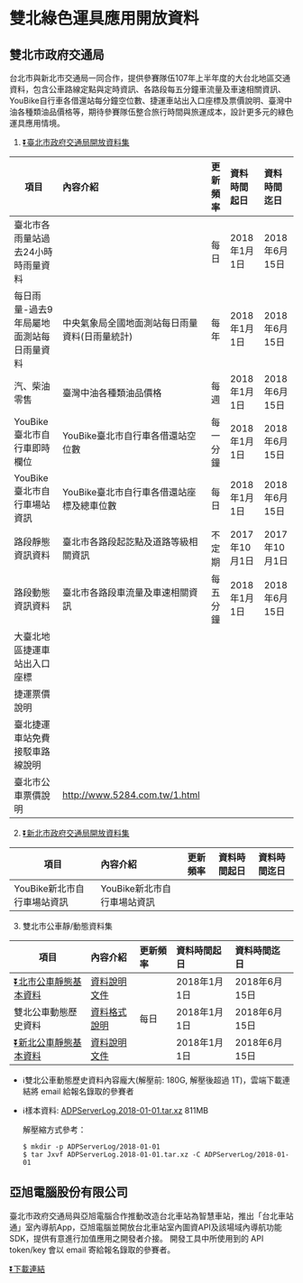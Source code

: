 # 雙北綠色運具應用開放資料

## 雙北市政府交通局
台北市與新北市交通局一同合作，提供參賽隊伍107年上半年度的大台北地區交通資料，包含公車路線定點與定時資訊、各路段每五分鐘車流量及車速相關資訊、YouBike自行車各借還站每分鐘空位數、捷運車站出入口座標及票價說明、臺灣中油各種類油品價格等，期待參賽隊伍整合旅行時間與旅運成本，設計更多元的綠色運具應用情境。

<a name="taipei"></a>

1. [⏬臺北市政府交通局開放資料集](https://drive.google.com/open?id=1Wwn4dpPABgXibmWBTZ737OoyFY6LqnpG)

項目      |內容介紹   |更新頻率    |資料時間起日    |資料時間迄日
---------|:---------|:----------|:-------------|:-------
臺北市各雨量站過去24小時時雨量資料| |每日|2018年1月1日|2018年6月15日
每日雨量-過去9年局屬地面測站每日雨量資料|中央氣象局全國地面測站每日雨量資料(日雨量統計)|每年|2018年1月1日|2018年6月15日
汽、柴油零售|臺灣中油各種類油品價格|每週|2018年1月1日|2018年6月15日
YouBike臺北市自行車即時欄位|YouBike臺北市自行車各借還站空位數|每一分鐘|2018年1月1日|2018年6月15日
YouBike臺北市自行車場站資訊|YouBike臺北市自行車各借還站座標及總車位數|每日|2018年1月1日|2018年6月15日
路段靜態資訊資料|臺北市各路段起訖點及道路等級相關資訊|不定期|2017年10月1日|2017年10月1日
路段動態資訊資料|臺北市各路段車流量及車速相關資訊|每五分鐘|2018年1月1日|2018年6月15日
大臺北地區捷運車站出入口座標||||
捷運票價說明||||
臺北捷運車站免費接駁車路線說明||||
臺北市公車票價說明|http://www.5284.com.tw/1.html


<a name="new-taipei"></a>

2. [⏬新北市政府交通局開放資料集](https://drive.google.com/open?id=17whcbw49bJzwARRxPc6bz7tKM1YFCzBM)

項目      |內容介紹   |更新頻率    |資料時間起日    |資料時間迄日
---------|:---------|:----------|:-------------|:-------
YouBike新北市自行車場站資訊|YouBike新北市自行車場站資訊|||

<a name="big-taipei-bus"></a>

3. 雙北市公車靜/動態資料集

項目|內容介紹|更新頻率|資料時間起日|資料時間迄日
---------|:---------|:----------|:-------------|:-------
[⏬北市公車靜態基本資料](https://drive.google.com/open?id=1KlATr-iCdHgCv-jGILICPAWBoVWJL_fl)|[資料說明文件](https://drive.google.com/a/pixnet.tw/file/d/1NG97Ih4U_XQ8gnkD1vUccuIVjPiDkUDN/view?usp=sharing)||2018年1月1日|2018年6月15日
雙北公車動態歷史資料|[資料格式說明](https://drive.google.com/open?id=1qGzXNQsKBcjnqmvlpi2ptybKYLsv5ytX)|每日|2018年1月1日|2018年6月15日
[⏬新北公車靜態基本資料](https://drive.google.com/open?id=1vhqPHJFGpP2QMCyc0SRnBaYkA83nmcqW)|[資料說明文件](https://drive.google.com/open?id=1f404sVnh7649NflK2BjRD_0tIXkBv6Na)||2018年1月1日|2018年6月15日

* ℹ️雙北公車動態歷史資料內容龐大(解壓前: 180G, 解壓後超過 1T)，雲端下載連結將 email 給報名錄取的參賽者
* ℹ️樣本資料: [ADPServerLog.2018-01-01.tar.xz](https://drive.google.com/open?id=1VG2Ad89XRgI_IOQeKjaZm8pHVdw3AoXd) 811MB

	解壓縮方式參考：
	```
	$ mkdir -p ADPServerLog/2018-01-01
	$ tar Jxvf ADPServerLog.2018-01-01.tar.xz -C ADPServerLog/2018-01-01
	```


## 亞旭電腦股份有限公司
臺北市政府交通局與亞旭電腦合作推動改造台北車站為智慧車站，推出「台北車站通」室內導航App，亞旭電腦並開放台北車站室內圖資API及該場域內導航功能SDK，提供有意進行加值應用之開發者介接。 開發工具中所使用到的 API token/key 會以 email 寄給報名錄取的參賽者。

[⏬下載連結](https://drive.google.com/open?id=1Oy82PwNfHylHb6O0aAsSyI8pLI-Ycf7H)
